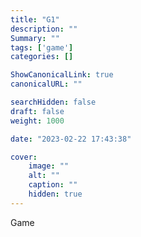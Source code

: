 ```yaml
---
title: "G1"
description: ""
Summary: ""
tags: ['game']
categories: []

ShowCanonicalLink: true
canonicalURL: ""

searchHidden: false
draft: false
weight: 1000

date: "2023-02-22 17:43:38"

cover:
    image: ""
    alt: ""
    caption: ""
    hidden: true
---
```



Game
